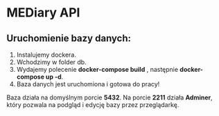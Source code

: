 # MEDiary API
## Uruchomienie bazy danych:

 1. Instalujemy dockera.
 2. Wchodzimy w folder db.
 3. Wydajemy polecenie **docker-compose build** , następnie **docker-compose up -d**.
 4. Baza danych jest uruchomiona i gotowa do pracy!

Baza działa na domyślnym porcie **5432**. Na porcie **2211** działa **Adminer**, który pozwala na podgląd i edycję bazy przez przeglądarkę.